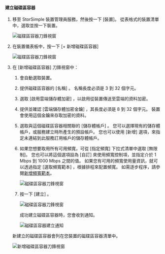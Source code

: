 <!--author=alkohli last changed: 06/22/17-->

#### 建立磁碟區容器
<a id="to-create-a-volume-container" class="xliff"></a>
1. 移至 StorSimple 裝置管理員服務，然後按一下 [裝置]。 從表格式的裝置清單中，選取並按一下裝置。 

    ![磁碟區容器刀鋒視窗](./media/storsimple-8000-create-volume-container/createvolumecontainer1.png)

2. 在裝置儀表板中，按一下 [+ 新增磁碟區容器]

    ![磁碟區容器刀鋒視窗](./media/storsimple-8000-create-volume-container/createvolumecontainer2.png)

3. 在 [新增磁碟區容器] 刀鋒視窗中：
   
   1. 會自動選取裝置。
   2. 提供磁碟區容器的 [名稱]  。 名稱長度必須是 3 到 32 個字元。
   3. 選取 [啟用雲端儲存體加密]  ，以啟用從裝置傳送至雲端的資料加密。
   4. 提供並確認 [雲端儲存體加密金鑰]  ，其長度必須是 8 到 32 個字元。 裝置會使用這個金鑰來存取加密的資料。
   5. 選取與這個磁碟區容器相關聯的 [儲存體帳戶]  。 您可以選擇現有的儲存體帳戶，或服務建立時所產生的預設帳戶。 您也可以使用 [新增]  選項，來指定未連結到此服務訂用帳戶的儲存體帳戶。
   6. 如果您想要取用所有可用頻寬，可從 [指定頻寬] 下拉式清單中選取 [無限制]。 您也可以將這個選項設為 [自訂] 來使用頻寬控制項，並指定介於 1 Mbps 到 1000 Mbps 之間的值。
      如果您有可用的頻寬使用量資訊，就可以透過指定 [選取頻寬範本] ，根據排程來配置頻寬。 如需逐步程序，請參閱[新增頻寬範本](../articles/storsimple/storsimple-8000-manage-bandwidth-templates.md#add-a-bandwidth-template)。

      ![磁碟區容器刀鋒視窗](./media/storsimple-8000-create-volume-container/createvolumecontainer6b.png)
   7. 按一下 [建立] 。

        ![磁碟區容器刀鋒視窗](./media/storsimple-8000-create-volume-container/createvolumecontainer6.png)
   
       成功建立磁碟區容器時，您會收到通知。

       ![磁碟區容器建立通知](./media/storsimple-8000-create-volume-container/createvolumecontainer8.png)

   新建立的磁碟區容器會列在您裝置的磁碟區容器清單中。

   ![新增磁碟區容器刀鋒視窗](./media/storsimple-8000-create-volume-container/createvolumecontainer9.png)


